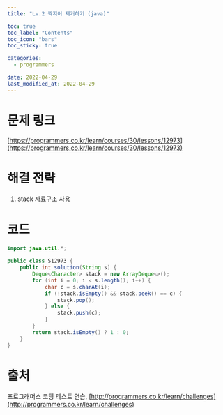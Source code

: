 ```yaml
---
title: "Lv.2 짝지어 제거하기 (java)"

toc: true
toc_label: "Contents"
toc_icon: "bars"
toc_sticky: true

categories:
  - programmers

date: 2022-04-29
last_modified_at: 2022-04-29
---
```


# 문제 링크

[https://programmers.co.kr/learn/courses/30/lessons/12973](https://programmers.co.kr/learn/courses/30/lessons/12973)

# 해결 전략

1. stack 자료구조 사용

# 코드

```java
import java.util.*;

public class S12973 {
    public int solution(String s) {
        Deque<Character> stack = new ArrayDeque<>();
        for (int i = 0; i < s.length(); i++) {
            char c = s.charAt(i);
            if (!stack.isEmpty() && stack.peek() == c) {
                stack.pop();
            } else {
                stack.push(c);
            }
        }
        return stack.isEmpty() ? 1 : 0;
    }
}
```



# 출처

프로그래머스 코딩 테스트 연습, [http://programmers.co.kr/learn/challenges](http://programmers.co.kr/learn/challenges)
